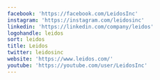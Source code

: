 ```yaml
---
facebook: 'https://facebook.com/LeidosInc'
instagram: 'https://instagram.com/leidosinc'
linkedin: 'https://linkedin.com/company/leidos'
logohandle: leidos
sort: leidos
title: Leidos
twitter: leidosinc
website: 'https://www.leidos.com/'
youtube: 'https://youtube.com/user/LeidosInc'
---
```

